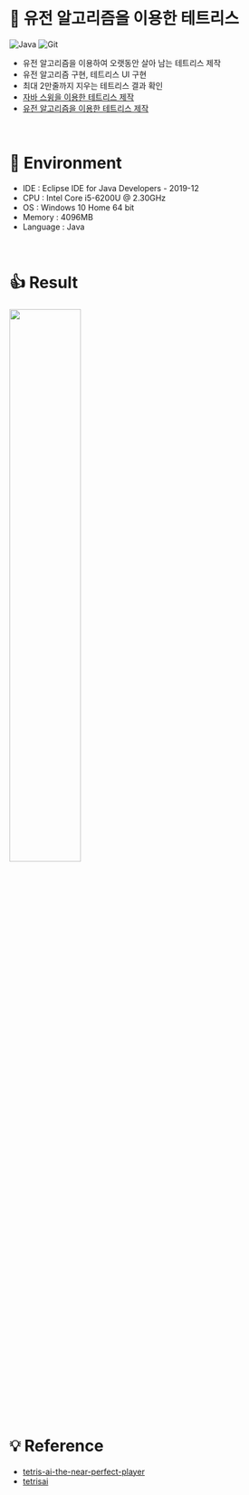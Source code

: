 # 🧱 유전 알고리즘을 이용한 테트리스
![Java](https://img.shields.io/badge/Java-007396?style=plastic&logo=Java&logoColor=white)
![Git](https://img.shields.io/badge/Git-F05032?style=plastic&logo=Git&logoColor=white)

- 유전 알고리즘을 이용하여 오랫동안 살아 남는 테트리스 제작
- 유전 알고리즘 구현, 테트리스 UI 구현
- 최대 2만줄까지 지우는 테트리스 결과 확인
- [자바 스윙을 이용한 테트리스 제작](https://blog.naver.com/jms8732/222048982261)
- [유전 알고리즘을 이용한 테트리스 제작](https://velog.io/@jms8732/%EC%9C%A0%EC%A0%84-%EC%95%8C%EA%B3%A0%EB%A6%AC%EC%A6%98%EC%9D%84-%EC%9D%B4%EC%9A%A9%ED%95%9C-%ED%85%8C%ED%8A%B8%EB%A6%AC%EC%8A%A4)
 
<br> 
 
# 🔨 Environment
* IDE : Eclipse IDE for Java Developers - 2019-12  
* CPU : Intel Core i5-6200U @ 2.30GHz  
* OS : Windows 10 Home 64 bit  
* Memory : 4096MB
* Language : Java

<br>

# 👍 Result
<img src="https://user-images.githubusercontent.com/26684848/89731781-b24ab480-da84-11ea-820e-fc4eca261ac2.gif" width="50%" height="50%"/>

<br>

# 💡 Reference
* [tetris-ai-the-near-perfect-player](https://codemyroad.wordpress.com/2013/04/14/tetris-ai-the-near-perfect-player/)
* [tetrisai](https://github.com/LeeYiyuan/tetrisai)

